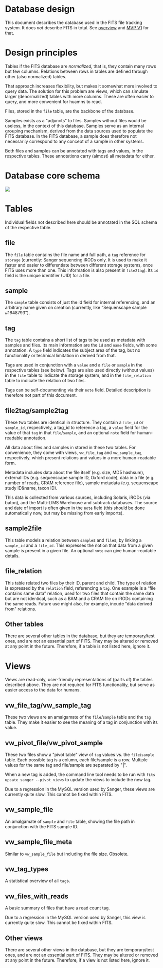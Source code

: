 # Database design
This document describes the database used in the FITS file tracking system.
It does _not_ describe FITS in total.
See [overview](https://github.com/wtsi-team112/fits/raw/master/documentation/overview.md) and [MVP V1](https://github.com/wtsi-team112/fits/raw/master/documentation/mvp_v1.md) for that.

# Design principles
Tables if the FITS database are _normalized_, that is, they contain many rows but few columns.
Relations between rows in tables are defined through other (also normalized) tables.

That approach increases flexibility, but makes it somewhat more involved to query data.
The solution for this problem are views, which can simulate larger (denormalized) tables with more columns.
These are often easier to query, and more convenient for huamns to read.

Files, stored in the `file` table, are the backbone of the database.

Samples exists as a "adjuncts" to files.
Samples without files would be useless, in the context of this database.
Samples serve as an internal grouping mechanism, derived from the data sources used to populate the FITS database.
In the FITS database, a sample does therefore not necessarily correspond to any concept of a sample in other systems.

Both files and samples can be annotated with tags and values, in the respective tables.
These annotations carry (almost) all metadata for either.


# Database core schema

![](https://github.com/wtsi-team112/fits/raw/master/documentation/FITS_database_schema_v1.png)

# Tables
Individual fields not described here should be annotated in the SQL schema of the respective table.

## file
The `file` table contains the file name and full path, a `tag` reference for `storage` (currently: Sanger sequencing iRODs only. It is used to make it faster and easier to differentiate between different storage systems, once FITS uses more than one. This information is also present in `file2tag`).
Its `id` field is the unique identifier (UID) for a file.

## sample
The `sample` table consists of just the id field for internal referencing, and an arbitrary name given on creation (currently, like “Sequenscape sample #1648793”).

## tag
The `tag` table contains a short list of tags to be used as metadata with samples and files.
Its main information are the `id` and `name` fields, with some annotation.
A `type` field indicates the subject area of the tag, but no functionality or technical limitation in derived from that.

Tags are used in conjunction with a `value` and a `file` or `sample` in the respective tables (see below).
Tags are also used directly (without values) in the `file` table to indicate the storage system, and in the `file_relation` table to indicate the relation of two files.

Tags can be self-documenting via their `note` field.
Detailed description is therefore not part of this document.

## file2tag/sample2tag
These two tables are identical in structure.
They contain a `file_id` or `sample_id`, respectively, a tag_id to reference a tag, a `value` field for the value of that `tag` in that `file`/`sample`, and an optional `note` field for human-readable annotation.

All data about files and samples in stored in these two tables. For convenience, they come with views, `vw_file_tag` and `vw_sample_tag`, respectively, which present relations and values in a more human-readable form.

Metadata includes data about the file itself (e.g. size, MD5 hashsum), external IDs (e.g. sequenscape sample ID, Oxford code), data in a file (e.g. number of reads, CRAM reference file), sample metadata (e.g. sequenscape study ID&name, taxon ID).

This data is collected from various sources, including Solaris, iRODs (via baton), and the Multi-LIMS Warehouse and subtrack databases.
The source and date of import is often given in the `note` field (this should be done automatically now, but may be missing from early imports).

## sample2file
This table models a relation between `sample`s and `file`s, by linking a `sample_id` and a `file_id`.
This expresses the notion that data from a given sample is present in a given file.
An optional `note` can give human-readable details.

## file_relation
This table related two files by their ID, parent and child.
The type of relation is expressed by the `relation` field, referencing a `tag`.
One example is a “file contains same data” relation, used for two files that contain the same data but are not identical, such as a BAM and a CRAM file on iRODs containing the same reads.
Future use might also, for example, incude "data derived from" relations.

## Other tables
There are several other tables in the database, but they are temporary/test ones, and are not an essential part of FITS. They may be altered or removed at any point in the future. Therefore, if a table is not listed here, ignore it.

# Views
Views are read-only, user-friendly representations of (parts of) the tables described above. They are not required for FITS functionality, but serve as easier access to the data for humans.

## vw_file_tag/vw_sample_tag
These two views are an amalgamate of the `file`/`sample` table and the `tag` table. They make it easier to see the meaning of a tag in conjunction with its value.

## vw_pivot_file/vw_pivot_sample
These two files show a "pivot table" view of `tag` values vs. the `file`/`sample` table. Each possible tag is a column, each file/sample is a row. Multiple values for the same tag and file/sample are separated by "|".

When a new tag is added, the command line tool needs to be run with `fits upsate_sanger --pivot_views` to update the views to include the new tag.

Due to a regression in the MySQL version used by Sanger, these views are currently quite slow. This cannot be fixed within FITS.

## vw_sample_file
An amalgamate of `sample` and `file` table, showing the file path in conjunction with the FITS sample ID.

## vw_sample_file_meta
Similar to `vw_sample_file` but including the file size. Obsolete.

## vw_tag_types
A statistical overview of all `tag`s.

## vw_files_with_reads
A basic summary of files that have a read count tag.

Due to a regression in the MySQL version used by Sanger, this view is currently quite slow. This cannot be fixed within FITS.

## Other views
There are several other views in the database, but they are temporary/test ones, and are not an essential part of FITS. They may be altered or removed at any point in the future. Therefore, if a view is not listed here, ignore it.
